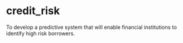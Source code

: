 # credit_risk
To develop a predictive system that will enable financial institutions to identify high risk borrowers.
